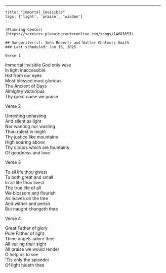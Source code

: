 ---
    title: "Immortal Invisible"
    tags: ['light', 'praise', 'wisdom']
    ---

    [Planning Center](https://services.planningcenteronline.com/songs/14681653)

    ## Songwriter(s): John Roberts and Walter Chalmers Smith
    ### Last scheduled: Jun 15, 2025          

    Verse 1  
  
Immortal invisible God only wise  
In light inaccessible  
Hid from our eyes  
Most blessed most glorious  
The Ancient of Days  
Almighty victorious  
Thy great name we praise  
  
Verse 2  
  
Unresting unhasting  
And silent as light  
Nor wanting nor wasting  
Thou rulest in might  
Thy justice like mountains  
High soaring above  
Thy clouds which are fountains  
Of goodness and love  
  
  
Verse 3  
  
To all life thou givest  
To both great and small  
In all life thou livest  
The true life of all  
We blossom and flourish  
As leaves on the tree  
And wither and perish  
But naught changeth thee  
  
Verse 4  
  
Great Father of glory  
Pure Father of light  
Thine angels adore thee  
All veiling their sight  
All praise we would render  
O help us to see  
'Tis only the splendor  
Of light hideth thee
    
